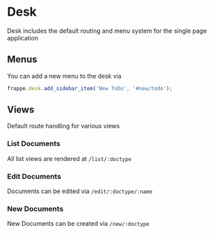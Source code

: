 # Desk

Desk includes the default routing and menu system for the single page application

## Menus

You can add a new menu to the desk via

```js
frappe.desk.add_sidebar_item('New ToDo', '#new/todo');
```

## Views

Default route handling for various views

### List Documents

All list views are rendered at `/list/:doctype`

### Edit Documents

Documents can be edited via `/edit/:doctype/:name`

### New Documents

New Documents can be created via `/new/:doctype`